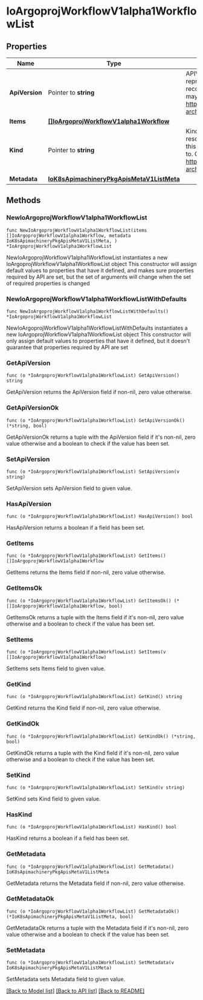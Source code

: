 # IoArgoprojWorkflowV1alpha1WorkflowList

## Properties

Name | Type | Description | Notes
------------ | ------------- | ------------- | -------------
**ApiVersion** | Pointer to **string** | APIVersion defines the versioned schema of this representation of an object. Servers should convert recognized schemas to the latest internal value, and may reject unrecognized values. More info: https://git.io.k8s.community/contributors/devel/sig-architecture/api-conventions.md#resources | [optional] 
**Items** | [**[]IoArgoprojWorkflowV1alpha1Workflow**](IoArgoprojWorkflowV1alpha1Workflow.md) |  | 
**Kind** | Pointer to **string** | Kind is a string value representing the REST resource this object represents. Servers may infer this from the endpoint the client submits requests to. Cannot be updated. In CamelCase. More info: https://git.io.k8s.community/contributors/devel/sig-architecture/api-conventions.md#types-kinds | [optional] 
**Metadata** | [**IoK8sApimachineryPkgApisMetaV1ListMeta**](IoK8sApimachineryPkgApisMetaV1ListMeta.md) |  | 

## Methods

### NewIoArgoprojWorkflowV1alpha1WorkflowList

`func NewIoArgoprojWorkflowV1alpha1WorkflowList(items []IoArgoprojWorkflowV1alpha1Workflow, metadata IoK8sApimachineryPkgApisMetaV1ListMeta, ) *IoArgoprojWorkflowV1alpha1WorkflowList`

NewIoArgoprojWorkflowV1alpha1WorkflowList instantiates a new IoArgoprojWorkflowV1alpha1WorkflowList object
This constructor will assign default values to properties that have it defined,
and makes sure properties required by API are set, but the set of arguments
will change when the set of required properties is changed

### NewIoArgoprojWorkflowV1alpha1WorkflowListWithDefaults

`func NewIoArgoprojWorkflowV1alpha1WorkflowListWithDefaults() *IoArgoprojWorkflowV1alpha1WorkflowList`

NewIoArgoprojWorkflowV1alpha1WorkflowListWithDefaults instantiates a new IoArgoprojWorkflowV1alpha1WorkflowList object
This constructor will only assign default values to properties that have it defined,
but it doesn't guarantee that properties required by API are set

### GetApiVersion

`func (o *IoArgoprojWorkflowV1alpha1WorkflowList) GetApiVersion() string`

GetApiVersion returns the ApiVersion field if non-nil, zero value otherwise.

### GetApiVersionOk

`func (o *IoArgoprojWorkflowV1alpha1WorkflowList) GetApiVersionOk() (*string, bool)`

GetApiVersionOk returns a tuple with the ApiVersion field if it's non-nil, zero value otherwise
and a boolean to check if the value has been set.

### SetApiVersion

`func (o *IoArgoprojWorkflowV1alpha1WorkflowList) SetApiVersion(v string)`

SetApiVersion sets ApiVersion field to given value.

### HasApiVersion

`func (o *IoArgoprojWorkflowV1alpha1WorkflowList) HasApiVersion() bool`

HasApiVersion returns a boolean if a field has been set.

### GetItems

`func (o *IoArgoprojWorkflowV1alpha1WorkflowList) GetItems() []IoArgoprojWorkflowV1alpha1Workflow`

GetItems returns the Items field if non-nil, zero value otherwise.

### GetItemsOk

`func (o *IoArgoprojWorkflowV1alpha1WorkflowList) GetItemsOk() (*[]IoArgoprojWorkflowV1alpha1Workflow, bool)`

GetItemsOk returns a tuple with the Items field if it's non-nil, zero value otherwise
and a boolean to check if the value has been set.

### SetItems

`func (o *IoArgoprojWorkflowV1alpha1WorkflowList) SetItems(v []IoArgoprojWorkflowV1alpha1Workflow)`

SetItems sets Items field to given value.


### GetKind

`func (o *IoArgoprojWorkflowV1alpha1WorkflowList) GetKind() string`

GetKind returns the Kind field if non-nil, zero value otherwise.

### GetKindOk

`func (o *IoArgoprojWorkflowV1alpha1WorkflowList) GetKindOk() (*string, bool)`

GetKindOk returns a tuple with the Kind field if it's non-nil, zero value otherwise
and a boolean to check if the value has been set.

### SetKind

`func (o *IoArgoprojWorkflowV1alpha1WorkflowList) SetKind(v string)`

SetKind sets Kind field to given value.

### HasKind

`func (o *IoArgoprojWorkflowV1alpha1WorkflowList) HasKind() bool`

HasKind returns a boolean if a field has been set.

### GetMetadata

`func (o *IoArgoprojWorkflowV1alpha1WorkflowList) GetMetadata() IoK8sApimachineryPkgApisMetaV1ListMeta`

GetMetadata returns the Metadata field if non-nil, zero value otherwise.

### GetMetadataOk

`func (o *IoArgoprojWorkflowV1alpha1WorkflowList) GetMetadataOk() (*IoK8sApimachineryPkgApisMetaV1ListMeta, bool)`

GetMetadataOk returns a tuple with the Metadata field if it's non-nil, zero value otherwise
and a boolean to check if the value has been set.

### SetMetadata

`func (o *IoArgoprojWorkflowV1alpha1WorkflowList) SetMetadata(v IoK8sApimachineryPkgApisMetaV1ListMeta)`

SetMetadata sets Metadata field to given value.



[[Back to Model list]](../README.md#documentation-for-models) [[Back to API list]](../README.md#documentation-for-api-endpoints) [[Back to README]](../README.md)


